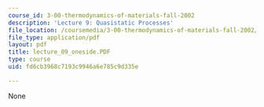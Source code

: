 ```yaml
---
course_id: 3-00-thermodynamics-of-materials-fall-2002
description: 'Lecture 9: Quasistatic Processes'
file_location: /coursemedia/3-00-thermodynamics-of-materials-fall-2002/fd6cb3968c7193c9946a6e785c9d335e_lecture_09_oneside.PDF
file_type: application/pdf
layout: pdf
title: lecture_09_oneside.PDF
type: course
uid: fd6cb3968c7193c9946a6e785c9d335e

---
```

None